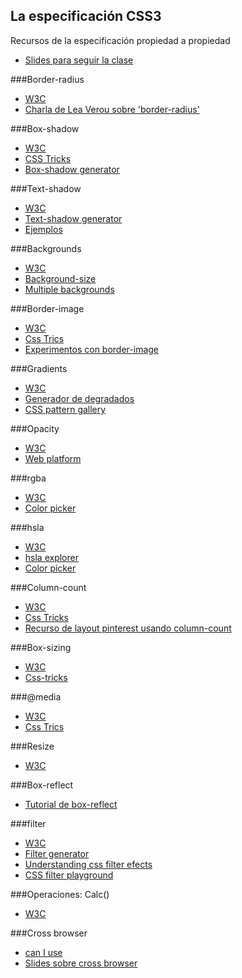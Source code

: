 ## La especificación CSS3
Recursos de la especificación propiedad a propiedad
* [Slides para seguir la clase](http://apislidus.appspot.com/D31d#/)

###Border-radius
* [W3C](http://www.w3.org/TR/css3-background/#the-border-radius)
* [Charla de Lea Verou sobre 'border-radius'](http://vimeo.com/70171266)

###Box-shadow
* [W3C](http://www.w3.org/TR/css3-background/#box-shadow)
* [CSS Tricks](https://css-tricks.com/snippets/css/css-box-shadow/)
* [Box-shadow generator](http://www.cssmatic.com/box-shadow)

###Text-shadow
* [W3C](http://www.w3.org/Style/Examples/007/text-shadow.html )
* [Text-shadow generator](http://mothereffingtextshadow.com/)
* [Ejemplos](http://line25.com/wp-content/uploads/2010/text-shadow/demo/index.html)

###Backgrounds
* [W3C](http://www.w3.org/TR/css3-background/#backgrounds)
* [Background-size](https://css-tricks.com/almanac/properties/b/background-size/)
* [Multiple backgrounds](https://developer.mozilla.org/en-US/docs/Web/Guide/CSS/Using_multiple_backgrounds)

###Border-image
* [W3C](http://www.w3.org/TR/css3-background/#border-images)
* [Css Trics](http://css-tricks.com/almanac/properties/b/border-image/ )
* [Experimentos con border-image](http://www.norabrowndesign.com/css-experiments/border-image-anim.html)

###Gradients
* [W3C](http://dev.w3.org/csswg/css-images-3/#gradients)
* [Generador de degradados](http://www.colorzilla.com/gradient-editor/)
* [CSS pattern gallery](http://lea.verou.me/css3patterns/)

###Opacity
* [W3C](http://www.w3.org/TR/css3-color/#transparency)
* [Web platform](https://docs.webplatform.org/wiki/css/properties/opacity)

###rgba
* [W3C](http://www.w3.org/TR/css3-color/#rgba-color)
* [Color picker](http://color.hailpixel.com/)

###hsla
* [W3C](http://www.w3.org/TR/css3-color/#hsla-color) 
* [hsla explorer](http://css-tricks.com/examples/HSLaExplorer/) 
* [Color picker](http://color.hailpixel.com/)

###Column-count
* [W3C](http://www.w3.org/TR/2011/CR-css3multicol-20110412/#the-multi-column-model) 
* [Css Tricks](http://css-tricks.com/almanac/properties/c/columns/) 
* [Recurso de layout pinterest usando column-count](http://w3bits.com/labs/css-masonry/)

###Box-sizing
* [W3C](http://www.w3.org/TR/css3-ui/#box-sizing0)
* [Css-tricks](http://css-tricks.com/box-sizing/) 

###@media
* [W3C](http://www.w3.org/TR/css3-mediaqueries/#media0)
* [Css Trics](http://css-tricks.com/css-media-queries/)

###Resize
* [W3C](http://www.w3.org/TR/css3-ui/#resizing-amp-overflow)

###Box-reflect
* [Tutorial de box-reflect](http://www.xhtml-lab.com/css/create-reflection-effect-using-css3)

###filter
* [W3C](http://www.w3.org/TR/filter-effects/)
* [Filter generator](http://html5-demos.appspot.com/static/css/filters/index.html) 
* [Understanding css filter efects](http://www.html5rocks.com/en/tutorials/filters/understanding-css/)
* [CSS filter playground](http://bennettfeely.com/filters/)

###Operaciones: Calc()
* [W3C](http://www.w3.org/TR/css3-values/#calc-notation)

###Cross browser
* [can I use](http://caniuse.com)
* [Slides sobre cross browser](https://goo.gl/3sk9Vz)

